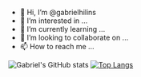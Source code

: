 - 👋 Hi, I’m @gabrielhilins
- 👀 I’m interested in ...
- 🌱 I’m currently learning ...
- 💞️ I’m looking to collaborate on ...
- 📫 How to reach me ...

![Gabriel's GitHub stats](https://github-readme-stats.vercel.app/api?username=gabrielhilins&show_icons=true&theme=radical)
[![Top Langs](https://github-readme-stats.vercel.app/api/top-langs/?username=gabrielhilins)](https://github.com/anuraghazra/github-readme-stats)
